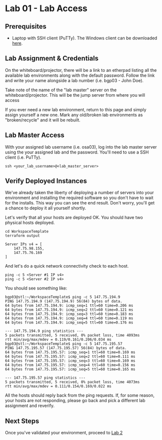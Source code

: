# Lab 01 - Lab Access

## Prerequisites

* Laptop with SSH client (PuTTy). The Windows client can be downloaded [here](https://www.chiark.greenend.org.uk/~sgtatham/putty/latest.html).

## Lab Assignment & Credentials

On the whiteboard/projector, there will be a link to an etherpad listing all the available lab environments along with the default password. Follow the link and write your name alongside a lab number (i.e. bgp03 - John Doe).

Take note of the name of the "lab master" server on the whiteboard/projector. This will be the jump server from where you will access 

If you ever need a new lab environment, return to this page and simply assign yourself a new one. Mark any old/broken lab environments as "broken/recycle" and it will be rebuilt.

## Lab Master Access

With your assigned lab username (i.e. osa03), log into the lab master server using the your assigned lab and the password. You'll need to use a SSH client (i.e. PuTTy). 

```
ssh <your_lab_username>@<lab_master_server>
```

## Verify Deployed Instances

We've already taken the liberty of deploying a number of servers into your environment and installing the required software so you don't have to wait for the installs.
This way you can see the end result. Don't worry, you'll get a chance to deploy it all yourself shortly.

Let's verify that all your hosts are deployed OK. You should have two physical hosts deployed. 

```
cd WorkspaceTemplate
terraform output
```

```
Server IPs v4 = [
    147.75.98.155,
    147.75.76.169
]
```

And let's do a quick network connectivity check to each host.

```
ping -c 5 <Server #1 IP v4>
ping -c 5 <Server #2 IP v4>
```

You should see something like:
```
bgp03@stl:~/WorkspaceTemplate$ ping -c 5 147.75.194.9
PING 147.75.194.9 (147.75.194.9) 56(84) bytes of data.
64 bytes from 147.75.194.9: icmp_seq=1 ttl=60 time=0.206 ms
64 bytes from 147.75.194.9: icmp_seq=2 ttl=60 time=0.121 ms
64 bytes from 147.75.194.9: icmp_seq=3 ttl=60 time=0.183 ms
64 bytes from 147.75.194.9: icmp_seq=4 ttl=60 time=0.119 ms
64 bytes from 147.75.194.9: icmp_seq=5 ttl=60 time=0.176 ms

--- 147.75.194.9 ping statistics ---
5 packets transmitted, 5 received, 0% packet loss, time 4093ms
rtt min/avg/max/mdev = 0.119/0.161/0.206/0.034 ms
bgp03@stl:~/WorkspaceTemplate$ ping -c 5 147.75.195.57
PING 147.75.195.57 (147.75.195.57) 56(84) bytes of data.
64 bytes from 147.75.195.57: icmp_seq=1 ttl=60 time=0.169 ms
64 bytes from 147.75.195.57: icmp_seq=2 ttl=60 time=0.111 ms
64 bytes from 147.75.195.57: icmp_seq=3 ttl=60 time=0.169 ms
64 bytes from 147.75.195.57: icmp_seq=4 ttl=60 time=0.156 ms
64 bytes from 147.75.195.57: icmp_seq=5 ttl=60 time=0.165 ms

--- 147.75.195.57 ping statistics ---
5 packets transmitted, 5 received, 0% packet loss, time 4073ms
rtt min/avg/max/mdev = 0.111/0.154/0.169/0.022 ms
```

All the hosts should reply back from the ping requests. If, for some reason, your hosts are not responding, please go back and pick a different lab assignment and reverify.

## Next Steps

Once you've validated your environment, proceed to [Lab 2](Lab02.md)

